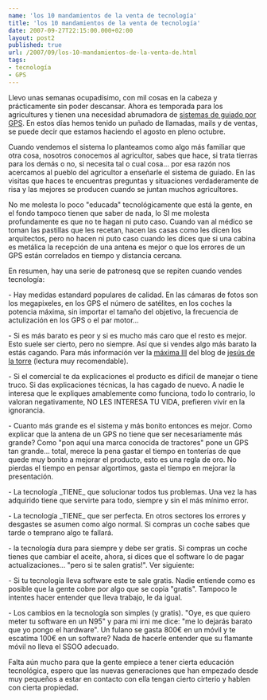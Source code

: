 ```yaml
---
name: 'los 10 mandamientos de la venta de tecnología'
title: 'los 10 mandamientos de la venta de tecnología'
date: 2007-09-27T22:15:00.000+02:00
layout: post2
published: true
url: /2007/09/los-10-mandamientos-de-la-venta-de.html
tags: 
- tecnología
- GPS
---
```


Llevo unas semanas ocupadísimo, con mil cosas en la cabeza y prácticamente sin poder descansar. Ahora es temporada para los agricultures y tienen una necesidad abrumadora de [sistemas de guiado por GPS](http://www.agrigps.com). En estos días hemos tenido un puñado de llamadas, mails y de ventas, se puede decir que estamos haciendo el agosto en pleno octubre.  
  
Cuando vendemos el sistema lo planteamos como algo más familiar que otra cosa, nosotros conocemos al agricultor, sabes que hace, si trata tierras para los demás o no, si necesita tal o cual cosa... por esa razón nos acercamos al pueblo del agricultor a enseñarle el sistema de guiado. En las visitas que haces te encuentras preguntas y situaciones verdaderamente de risa y las mejores se producen cuando se juntan muchos agricultores.  
  
No me molesta lo poco "educada" tecnológicamente que está la gente, en el fondo tampoco tienen que saber de nada, lo SI me molesta profundamente es que no te hagan ni puto caso. Cuando van al médico se toman las pastillas que les recetan, hacen las casas como les dicen los arquitectos, pero no hacen ni puto caso cuando les dices que si una cabina es metálica la recepción de una antena es mejor o que los errores de un GPS están correlados en tiempo y distancia cercana.  
  
En resumen, hay una serie de patronesq que se repiten cuando vendes tecnología:  
  
\- Hay medidas estandard populares de calidad. En las cámaras de fotos son los megapixeles, en los GPS el número de satélites, en los coches la potencia máxima, sin importar el tamaño del objetivo, la frecuencia de actulización en los GPS o el par motor...  
  
\- Si es más barato es peor y si es mucho más caro que el resto es mejor. Esto suele ser cierto, pero no siempre. Así que si vendes algo más barato la estás cagando. Para más información ver la [máxima III](http://jesusdelatorre.wordpress.com/2007/09/06/maxima-iii/) del blog de [jesús de la torre](http://www.jesusdelatorre.net/) (lectura muy recomendable).  
  
\- Si el comercial te da explicaciones el producto es difícil de manejar o tiene truco. Si das explicaciones técnicas, la has cagado de nuevo. A nadie le interesa que le expliques amablemente como funciona, todo lo contrario, lo valoran negativamente, NO LES INTERESA TU VIDA, prefieren vivir en la ignorancia.  
  
\- Cuanto más grande es el sistema y más bonito entonces es mejor. Como explicar que la antena de un GPS no tiene que ser necesariamente más grande? Como "pon aquí una marca conocida de tractores" pone un GPS tan grande... total, merece la pena gastar el tiempo en tonterías de que quede muy bonito a mejorar el producto, esto es una regla de oro. No pierdas el tiempo en pensar algortimos, gasta el tiempo en mejorar la presentación.  
  
\- La tecnología \_TIENE\_ que solucionar todos tus problemas. Una vez la has adquirido tiene que servirte para todo, siempre y sin el más mínimo error.  
  
\- La tecnología \_TIENE\_ que ser perfecta. En otros sectores los errores y desgastes se asumen como algo normal. Si compras un coche sabes que tarde o temprano algo te fallará.  
  
\- la tecnología dura para siempre y debe ser gratis. Si compras un coche tienes que cambiar el aceite, ahora, si dices que el software lo de pagar actualizaciones... "pero si te salen gratis!". Ver siguiente:  
  
\- Si tu tecnología lleva software este te sale gratis. Nadie entiende como es posible que la gente cobre por algo que se copia "gratis". Tampoco le intentes hacer entender que lleva trabajo, le da igual.  
  
\- Los cambios en la tecnología son simples (y gratis). "Oye, es que quiero meter tu software en un N95" y para mi irni me dice: "me lo dejarás barato que yo pongo el hardware". Un fulano se gasta 800€ en un móvil y te escatima 100€ en un software? Nada de hacerle entender que su flamante móvil no lleva el SSOO adecuado.  
  
Falta aún mucho para que la gente empiece a tener cierta educación tecnológica, espero que las nuevas generaciones que han empezado desde muy pequeños a estar en contacto con ella tengan cierto cirterio y hablen con cierta propiedad.